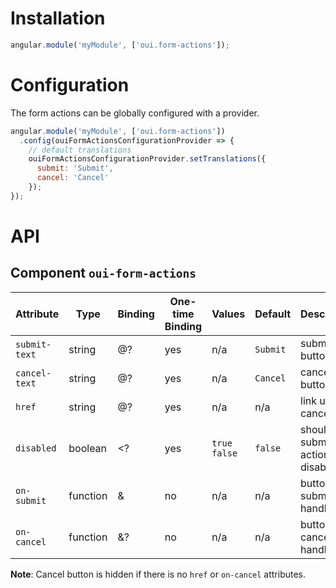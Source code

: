 # Installation

```js
angular.module('myModule', ['oui.form-actions']);
```

# Configuration

The form actions can be globally configured with a provider.

```js
angular.module('myModule', ['oui.form-actions'])
  .config(ouiFormActionsConfigurationProvider => {
    // default translations
    ouiFormActionsConfigurationProvider.setTranslations({
      submit: 'Submit',
      cancel: 'Cancel'
    });
});
```

# API

## Component `oui-form-actions`

| Attribute     | Type      | Binding   | One-time Binding  | Values    | Default   | Description
| ----          | ----      | ----      | ----              | ----      | ----      | ----
| `submit-text` | string    | @?        | yes               | n/a       | `Submit`  | submit button text
| `cancel-text` | string    | @?        | yes               | n/a       | `Cancel`  | cancel button text
| `href`        | string    | @?        | yes               | n/a       | n/a       | link url on cancel
| `disabled`    | boolean   | <?        | yes               | `true` `false`       | `false`       | should submit action be disabled
| `on-submit`   | function  | &         | no                | n/a       | n/a       | button submit click handler
| `on-cancel`   | function  | &?        | no                | n/a       | n/a       | button cancel click handler

**Note**: Cancel button is hidden if there is no `href` or `on-cancel` attributes.
